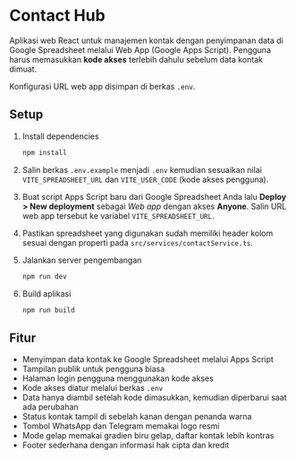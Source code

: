 # Contact Hub

Aplikasi web React untuk manajemen kontak dengan penyimpanan data di Google Spreadsheet melalui Web App (Google Apps Script).
Pengguna harus memasukkan **kode akses** terlebih dahulu sebelum data kontak dimuat.

Konfigurasi URL web app disimpan di berkas `.env`.

## Setup

1. Install dependencies

   ```bash
   npm install
   ```

2. Salin berkas `.env.example` menjadi `.env` kemudian sesuaikan nilai
   `VITE_SPREADSHEET_URL` dan `VITE_USER_CODE` (kode akses pengguna).

3. Buat script Apps Script baru dari Google Spreadsheet Anda lalu
   **Deploy > New deployment** sebagai *Web app* dengan akses
   **Anyone**. Salin URL web app tersebut ke variabel `VITE_SPREADSHEET_URL`.

4. Pastikan spreadsheet yang digunakan sudah memiliki header kolom sesuai
   dengan properti pada `src/services/contactService.ts`.

5. Jalankan server pengembangan

   ```bash
   npm run dev
   ```

6. Build aplikasi

   ```bash
   npm run build
   ```

## Fitur

- Menyimpan data kontak ke Google Spreadsheet melalui Apps Script
- Tampilan publik untuk pengguna biasa
- Halaman login pengguna menggunakan kode akses
- Kode akses diatur melalui berkas `.env`
- Data hanya diambil setelah kode dimasukkan, kemudian diperbarui saat ada perubahan
- Status kontak tampil di sebelah kanan dengan penanda warna
- Tombol WhatsApp dan Telegram memakai logo resmi
- Mode gelap memakai gradien biru gelap, daftar kontak lebih kontras
- Footer sederhana dengan informasi hak cipta dan kredit

